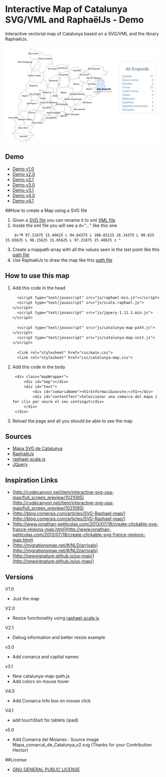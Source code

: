 # Interactive Map of Catalunya SVG/VML and RaphaëlJs - Demo
Interactive vectorial map of Catalunya based on a SVG/VML and the library RaphaëlJs.


<img src="https://github.com/eballo/catalunya-map/blob/master/screenshot/screenshot-v4.png" alt="screen-shot" align="center" />


## Demo

- [Demo v1.0](http://demo.catalunyamedieval.es/map1)
- [Demo v2.0](http://demo.catalunyamedieval.es/map2)
- [Demo v2.1](http://demo.catalunyamedieval.es/map21)
- [Demo v3.0](http://demo.catalunyamedieval.es/map3)
- [Demo v3.1](http://demo.catalunyamedieval.es/map31)
- [Demo v4.0](http://demo.catalunyamedieval.es/map4)
- [Demo v4.1](http://demo.catalunyamedieval.es/map41)

##How to create a Map using a SVG file

1. Given a [SVG file](http://demo.catalunyamedieval.es/map1/src/Mapa_comarcal_de_Catalunya.svg) you can rename it to xml [XML file](http://demo.catalunyamedieval.es/map1/xml/Mapa_comarcal_de_Catalunya.svg.xml)
2. Inside the xml file you will see a d="..." like this one
```
	d="M 97.21875 15.40625 L 94.84375 L 100.03125 16.34375 L 98.625 15.65625 L 98.15625 15.65625 L 97.21875 15.40625 z "
```
3. Create a mappath array with all the values seen in the last point like this [path file](http://demo.catalunyamedieval.es/map1/js/catalunya-map-path.js)
4. Use RaphaëlJs to draw the map like this [path file](http://demo.catalunyamedieval.es/map1/js/catalunya-map-init.js)

## How to use this map

1. Add this code in the head

	     <script type="text/javascript" src="js/raphael-min.js"></script>
	     <script type="text/javascript" src="js/scale.raphael.js"></script>
	     <script type="text/javascript" src="js/jquery-1.11.1.min.js"></script>

	     <script type="text/javascript" src="js/catalunya-map-path.js"></script>
	     <script type="text/javascript" src="js/catalunya-map-init.js"></script>

	     <link rel="stylesheet" href="css/main.css">
	     <link rel="stylesheet" href="css/catalunya-map.css">

2. Add this code in the body

		<div class="mapWrapper">
			<div id="map"></div>
			<div id="text">
				<div id="comarcaName"><h1>Informaci&oacute;</h1></div>
				<div id="contentText">Seleccionar una comarca del mapa i fer clic per veure el seu contingut</div>
			</div>
		</div>

3. Reload the page and all you should be able to see the map

## Sources
- [Mapa SVG de Catalunya](http://commons.wikimedia.org/wiki/File:Mapa_comarcal_de_Catalunya.svg)
- [RaphaëlJs](http://raphaeljs.com)
- [raphael-scale.js](http://www.shapevent.com/scaleraphael/)
- [JQuery](http://jquery.com/)

## Inspiration Links
- [http://codecanyon.net/item/interactive-svg-usa-map/full_screen_preview/1021095](http://codecanyon.net/item/interactive-svg-usa-map/full_screen_preview/1021095)
- [http://blog.comersis.com/articles/SVG-Raphael-map/](http://blog.comersis.com/articles/SVG-Raphael-map/)
- [http://www.jonathan-petitcolas.com/2013/07/18/create-clickable-svg-france-regions-map.html](http://www.jonathan-petitcolas.com/2013/07/18/create-clickable-svg-france-regions-map.html)
- [http://migrationsmap.net/#/NLD/arrivals](http://migrationsmap.net/#/NLD/arrivals)
- [http://newsignature.github.io/us-map/](http://newsignature.github.io/us-map/)

## Versions

V1.0 
- Just the map

V2.0
- Resize functionality using [raphael-scale.js](http://www.shapevent.com/scaleraphael/)

V2.1
- Debug information and better resize example

v3.0
- Add comarca and capital names

v3.1
- New catalunya-map-path.js
- Add colors on mouse hover

V4.0
- Add Comarca Info box on mouse click

V4.1
- add touchStart for tablets (ipad)

v5.0
- Add Comarca del Moianes : Source image Mapa_comarcal_de_Catalunya_v2.svg (Thanks for your Contribution Hector)

##License

- [GNU GENERAL PUBLIC LICENSE](http://demo.catalunyamedieval.es/LICENSE.txt)
